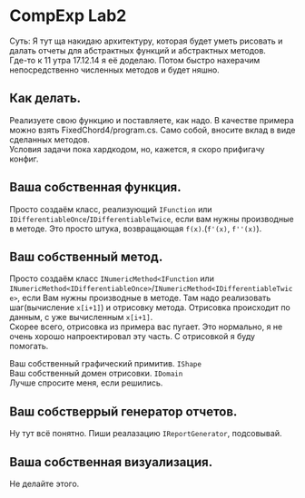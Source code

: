 CompExp Lab2
=======
Суть: 
  Я тут ща накидаю архитектуру, которая будет уметь рисовать и далать отчеты для абстрактных функций и абстрактных методов.   
  Где-то к 11 утра 17.12.14 я её доделаю. Потом быстро нахерачим непосредственно численных методов и будет няшно.

Как делать.
-----------
Реализуете свою функцию и поставляете, как надо. В качестве примера можно взять FixedChord4/program.cs.
Само собой, вносите вклад в виде сделанных методов.  
Условия задачи пока хардкодом, но, кажется, я скоро прифигачу конфиг.

Ваша собственная функция. 
-------------------------
Просто создаём класс, реализующий `IFunction` или `IDifferentiableOnce`/`IDifferentiableTwice`, если вам нужны производные в методе. Это просто штука, возвращающая `f(x)`.(`f'(x)`, `f''(x)`).

Ваш собственный метод.
----------------------
Просто создаём класс `INumericMethod<IFunction` или `INumericMethod<IDifferentiableOnce>`/`INumericMethod<IDifferentiableTwice>`, если Вам нужны производные в методе.
Там надо реализовать шаг(вычисление `x[i+1]`) и отрисовку метода. Отрисовка происходит по данным, с уже вычисленным `x[i+1]`.  
Скорее всего, отрисовка из примера вас пугает. Это нормально, я не очень хорошо напроектировал эту часть. С отрисовкой я буду помогать.

Ваш собственный графический примитив. `IShape`  
Ваш собственный домен отрисовки. `IDomain`  
Лучше спросите меня, если решились.  

Ваш собстверрый генератор отчетов.
----------------------------------
Ну тут всё понятно. Пиши реалазацию `IReportGenerator`, подсовывай.

Ваша собственная визуализация.
------------------------------
Не делайте этого.

